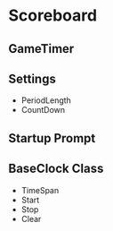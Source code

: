 # Scoreboard

## GameTimer


## Settings
- PeriodLength
- CountDown

## Startup Prompt

## BaseClock Class
- TimeSpan
- Start
- Stop
- Clear
